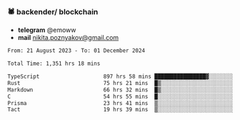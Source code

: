 ### 🕷 backender/ blockchain
- **telegram** @emoww
- **mail** nikita.poznyakov@gmail.com

<!--START_SECTION:waka-->

```txt
From: 21 August 2023 - To: 01 December 2024

Total Time: 1,351 hrs 18 mins

TypeScript                    897 hrs 58 mins ████████████████▓░░░░░░░░   66.20 %
Rust                          75 hrs 21 mins  █▒░░░░░░░░░░░░░░░░░░░░░░░   05.56 %
Markdown                      66 hrs 32 mins  █▒░░░░░░░░░░░░░░░░░░░░░░░   04.91 %
C                             54 hrs 55 mins  █░░░░░░░░░░░░░░░░░░░░░░░░   04.05 %
Prisma                        23 hrs 41 mins  ▒░░░░░░░░░░░░░░░░░░░░░░░░   01.75 %
Tact                          19 hrs 39 mins  ▒░░░░░░░░░░░░░░░░░░░░░░░░   01.45 %
```

<!--END_SECTION:waka-->




